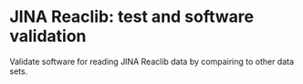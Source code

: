 # JINA Reaclib: test and software validation #

Validate software for reading JINA Reaclib data by compairing to other data sets.
